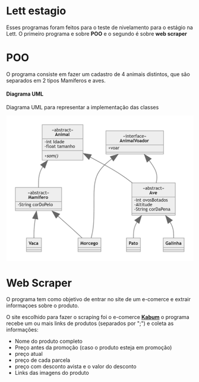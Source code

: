 # Lett estagio

Esses programas foram feitos para o teste de nivelamento para o estágio na Lett.
O primeiro programa e sobre **POO** e o segundo é sobre **web scraper**


# POO

O programa consiste em fazer um cadastro de 4 animais distintos, que são separados em 2 tipos Mamiferos e aves.

#### Diagrama UML 

Diagrama UML para representar a implementação das classes

![](UML_giagrama.png)


# Web Scraper 
O programa tem como objetivo de entrar no site de um e-comerce e extrair informaçoes sobre o produto.

O site escolhido para fazer o scraping foi o e-comerce [**Kabum**](https://kabum.com.br/)
o programa recebe um ou mais links de produtos (separados por ";") e coleta as informações:
 - Nome do produto completo
 - Preço antes da promoção (caso o produto esteja em promoção)
 - preço atual 
 - preço de cada parcela
 - preço com desconto avista e o valor do desconto
 - Links das imagens do produto
